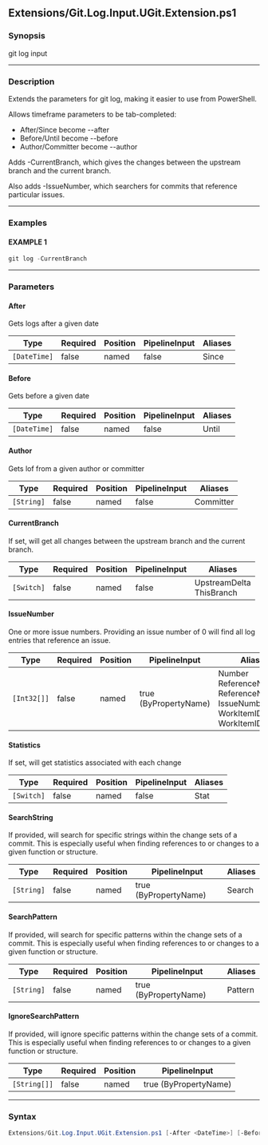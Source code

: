 Extensions/Git.Log.Input.UGit.Extension.ps1
-------------------------------------------




### Synopsis
git log input



---


### Description

Extends the parameters for git log, making it easier to use from PowerShell.

Allows timeframe parameters to be tab-completed:
* After/Since become --after
* Before/Until become --before
* Author/Committer become --author

Adds -CurrentBranch, which gives the changes between the upstream branch and the current branch.

Also adds -IssueNumber, which searchers for commits that reference particular issues.



---


### Examples
#### EXAMPLE 1
```PowerShell
git log -CurrentBranch
```



---


### Parameters
#### **After**

Gets logs after a given date






|Type        |Required|Position|PipelineInput|Aliases|
|------------|--------|--------|-------------|-------|
|`[DateTime]`|false   |named   |false        |Since  |



#### **Before**

Gets before a given date






|Type        |Required|Position|PipelineInput|Aliases|
|------------|--------|--------|-------------|-------|
|`[DateTime]`|false   |named   |false        |Until  |



#### **Author**

Gets lof from a given author or committer






|Type      |Required|Position|PipelineInput|Aliases  |
|----------|--------|--------|-------------|---------|
|`[String]`|false   |named   |false        |Committer|



#### **CurrentBranch**

If set, will get all changes between the upstream branch and the current branch.






|Type      |Required|Position|PipelineInput|Aliases                     |
|----------|--------|--------|-------------|----------------------------|
|`[Switch]`|false   |named   |false        |UpstreamDelta<br/>ThisBranch|



#### **IssueNumber**

One or more issue numbers.  Providing an issue number of 0 will find all log entries that reference an issue.






|Type       |Required|Position|PipelineInput        |Aliases                                                                                        |
|-----------|--------|--------|---------------------|-----------------------------------------------------------------------------------------------|
|`[Int32[]]`|false   |named   |true (ByPropertyName)|Number<br/>ReferenceNumbers<br/>ReferenceNumber<br/>IssueNumbers<br/>WorkItemID<br/>WorkItemIDs|



#### **Statistics**

If set, will get statistics associated with each change






|Type      |Required|Position|PipelineInput|Aliases|
|----------|--------|--------|-------------|-------|
|`[Switch]`|false   |named   |false        |Stat   |



#### **SearchString**

If provided, will search for specific strings within the change sets of a commit.
This is especially useful when finding references to or changes to a given function or structure.






|Type      |Required|Position|PipelineInput        |Aliases|
|----------|--------|--------|---------------------|-------|
|`[String]`|false   |named   |true (ByPropertyName)|Search |



#### **SearchPattern**

If provided, will search for specific patterns within the change sets of a commit.
This is especially useful when finding references to or changes to a given function or structure.






|Type      |Required|Position|PipelineInput        |Aliases|
|----------|--------|--------|---------------------|-------|
|`[String]`|false   |named   |true (ByPropertyName)|Pattern|



#### **IgnoreSearchPattern**

If provided, will ignore specific patterns within the change sets of a commit.
This is especially useful when finding references to or changes to a given function or structure.






|Type        |Required|Position|PipelineInput        |
|------------|--------|--------|---------------------|
|`[String[]]`|false   |named   |true (ByPropertyName)|





---


### Syntax
```PowerShell
Extensions/Git.Log.Input.UGit.Extension.ps1 [-After <DateTime>] [-Before <DateTime>] [-Author <String>] [-CurrentBranch] [-IssueNumber <Int32[]>] [-Statistics] [-SearchString <String>] [-SearchPattern <String>] [-IgnoreSearchPattern <String[]>] [<CommonParameters>]
```
